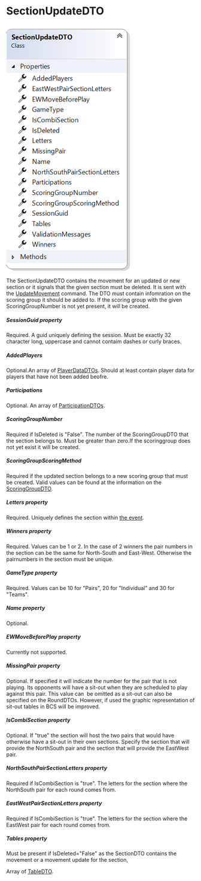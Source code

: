 # SectionUpdateDTO

![Image](<lib/SectionUpdateDTO.png>)

The SectionUpdateDTO contains the movement for an updated or new section or it signals that the given section must be deleted. It is sent with the [UpdateMovement](<Overviewofcommunication.md#OverviewOfCommands>) command. The DTO must contain infomration on the scoring group it should be added to. If the scoring group with the given ScoringGroupNumber is not yet present, it will be created.

##### SessionGuid property

Required. A guid uniquely defining the session. Must be exactly 32 character long, uppercase and cannot contaim dashes or curly braces.

##### AddedPlayers

Optional.An array of [PlayerDataDTOs](<PlayerDataDTO.md>). Should at least contain player data for players that have not been added beofre.

##### Participations

Optional. An array of [ParticipationDTOs](<ParticipationDTO.md>).&nbsp;

##### ScoringGroupNumber

Required if IsDeleted is "False". The number of the ScoringGroupDTO that the section belongs to. Must be greater than zero.If the scoringgroup does not yet exist it will be created.

##### ScoringGroupScoringMethod

Required if the updated section belongs to a new scoring group that must be created. Valid values can be found at the information on the [ScoringGroupDTO](<ScoringGroupDTO.md#ScoringMethod>).

##### Letters property

Required. Uniquely defines the section within [the event](<Explanationofusedterms.md>).

##### Winners property

Required. Values can be 1 or 2. In the case of 2 winners the pair numbers in the section can be the same for North-South and East-West. Otherwise the pairnumbers in the section must be unique.

##### GameType property

Required. Values can be 10 for "Pairs", 20 for "Individual" and 30 for "Teams".

##### Name property

Optional.

##### EWMoveBeforePlay property

Currently not supported.

##### MissingPair property

Optional. If specified it will indicate the number for the pair that is not playing. Its opponents will have a sit-out when they are scheduled to play against this pair. This value can&nbsp; be omitted as a sit-out can also be specified on the RoundDTOs. However, if used the graphic representation of sit-out tables in BCS will be improved.

##### IsCombiSection property

Optional. If "true" the section will host the two pairs that would have otherwise have a sit-out in their own sections. Specify the section that will provide the NorthSouth pair and the section that will provide the EastWest pair.

##### NorthSouthPairSectionLetters property

Required if IsCombiSection is "true". The letters for the section where the NorthSouth pair for each round comes from.

##### EastWestPairSectionLetters property

Required if IsCombiSection is "true". The letters for the section where the EastWest pair for each round comes from.

##### Tables property

Must be present if IsDeleted="False" as the SectionDTO contains the movement or a movement update for the section,

Array of [TableDTO](<TableDTO.md>).

